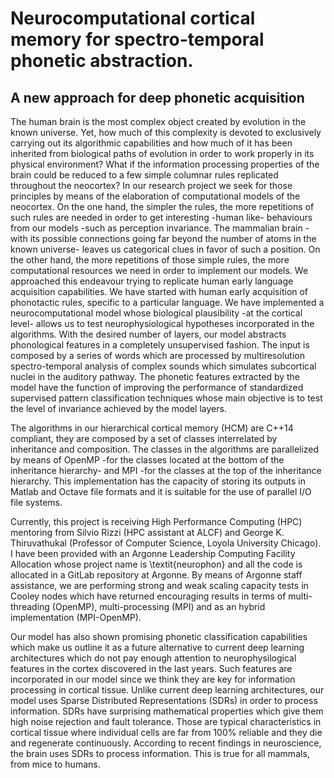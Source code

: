 Neurocomputational cortical memory for spectro-temporal phonetic abstraction.
============================================================================

A new approach for deep phonetic acquisition
--------------------------------------------

The human brain is the most complex object created by evolution in the known universe.
Yet, how much of this complexity is devoted to exclusively carrying out its algorithmic capabilities
and how much of it has been inherited from biological paths of evolution in order
to work properly in its physical environment?
What if the information processing properties of the brain could be reduced to a few simple
columnar rules replicated throughout the neocortex? 
In our research project we seek for those principles by means of the elaboration of computational models
of the neocortex.
On the one hand, the simpler the rules, the more repetitions of such rules are needed in order to get
interesting -human like- behaviours from our models -such as perception invariance.
The mammalian brain -with its possible connections going far beyond the number of atoms in the known universe-
leaves us categorical clues in favor of such a position. 
On the other hand, the more repetitions of those simple rules, the more computational resources
we need in order to implement our models.
We approached this endeavour trying to replicate human early language acquisition capabilities.
We have started with human early acquisition of phonotactic rules, specific to a particular language. 
We have implemented a neurocomputational model whose biological plausibility
-at the cortical level- allows us to test neurophysiological hypotheses incorporated in the algorithms.
With the desired number of layers, our model abstracts phonological features
in a completely unsupervised fashion.
The input is composed by a series of words which are processed by multiresolution
spectro-temporal analysis of complex sounds which simulates subcortical
nuclei in the auditory pathway.
The phonetic features extracted by the model have the function of improving
the performance of standardized supervised pattern classification techniques
whose main objective is to test the level of invariance achieved by the model layers.

The algorithms in our hierarchical cortical memory (HCM) are C++14 compliant,
they are composed by a set of classes interrelated by inheritance and composition.
The classes in the algorithms are parallelized by means of OpenMP
-for the classes located at the bottom of the inheritance hierarchy-
and MPI -for the classes at the top of the inheritance hierarchy.
This implementation has the capacity of storing its outputs in Matlab and Octave file formats
and it is suitable for the use of parallel I/O file systems.

Currently, this project is receiving High Performance Computing (HPC) mentoring
from Silvio Rizzi (HPC assistant at ALCF) and George K. Thiruvathukal
(Professor of Computer Science, Loyola University Chicago).
I have been provided with an Argonne Leadership Computing Facility
Allocation whose project name is \textit{neurophon} and all the code is
allocated in a GitLab repository at Argonne. 
By means of Argonne staff assistance, we are performing strong and weak
scaling capacity tests in Cooley nodes which have returned encouraging results
in terms of multi-threading (OpenMP), multi-processing (MPI) and as an
hybrid implementation (MPI-OpenMP).

Our model has also shown promising phonetic classification capabilities
which make us outline it as a future alternative to current deep learning
architectures which do not pay enough attention to neurophysilogical features
in the cortex discovered in the last years. Such features are incorporated in our model
since we think they are key for information processing in cortical tissue.
Unlike current deep learning architectures, our model uses Sparse Distributed Representations
(SDRs) in order to process information.
SDRs have surprising mathematical properties which give them high noise rejection
and fault tolerance.
Those are typical characteristics in cortical tissue where individual cells are far from 100\%
reliable and they die and regenerate continuously.
According to recent findings in neuroscience,
the brain uses SDRs to process information.
This is true for all mammals, from mice to humans.

